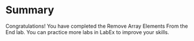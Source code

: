 # Summary

Congratulations! You have completed the Remove Array Elements From the End lab. You can practice more labs in LabEx to improve your skills.

